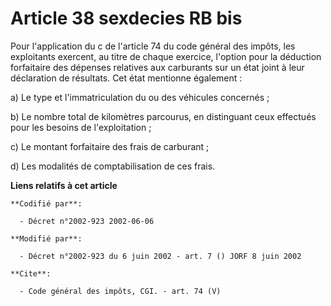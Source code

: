 # Article 38 sexdecies RB bis

Pour l'application du c de l'article 74 du code général des impôts, les exploitants exercent, au titre de chaque exercice,
l'option pour la déduction forfaitaire des dépenses relatives aux carburants sur un état joint à leur déclaration de
résultats. Cet état mentionne également : 

a) Le type et l'immatriculation du ou des véhicules concernés ; 

b) Le nombre total de kilomètres parcourus, en distinguant ceux effectués pour les besoins de l'exploitation ; 

c) Le montant forfaitaire des frais de carburant ; 

d) Les modalités de comptabilisation de ces frais.

**Liens relatifs à cet article**

	**Codifié par**:

	  - Décret n°2002-923 2002-06-06

	**Modifié par**:

	  - Décret n°2002-923 du 6 juin 2002 - art. 7 () JORF 8 juin 2002

	**Cite**:

	  - Code général des impôts, CGI. - art. 74 (V)
